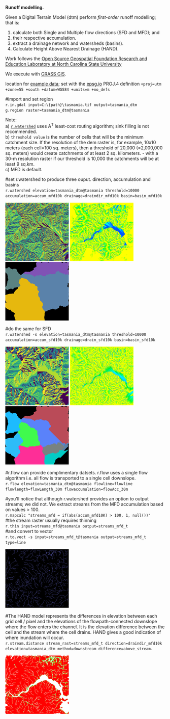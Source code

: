 **Runoff modelling.**

Given a Digital Terrain Model (dtm) perform *first-order* runoff modelling; that is:
1) calculate both Single and Multiple flow directions (SFD and MFD); and
2) their respective accumulation.
3) extract a drainage network and watersheds (basins).
4) Calculate Height Above Nearest Drainage (HAND).

Work follows the [Open Source Geospatial Foundation Research and Education Laboratory at North Carolina State University](https://ncsu-geoforall-lab.github.io/geospatial-simulations-course/)

We execute with [GRASS GIS](https://grass.osgeo.org/). 

location for [example data](https://3d.bk.tudelft.nl/courses/backup/geo1015/2019/hw/02/); set with the [epsg.io](https://epsg.io/32755) PROJ.4 definition `+proj=utm +zone=55 +south +datum=WGS84 +units=m +no_defs`

#import and set region  
`r.in.gdal input=C:\{path}\tasmania.tif output=tasmania_dtm`  
`g.region raster=tasmania_dtm@tasmania`
 
Note:  
a) [`r.watershed`](https://grass.osgeo.org/grass78/manuals/r.watershed.html) uses A<sup>T</sup> least-cost routing algorithm; sink filling is not recommended.  
b) `threshold value` is the number of cells that will be the minimum catchment size. If the resolution of the dem raster is, for example, 10x10 meters (each cell=100 sq. meters), then a threshold of 20,000 (=2,000,000 sq. meters) would create catchments of at least 2 sq. kilometers. - with a 30-m resolution raster if our threshold is 10,000 the catchments will be at least 9 sq.km.  
c) MFD is default.

#set r.watershed to produce three ouput. direction, accumulation and basins  
`r.watershed elevation=tasmania_dtm@tasmania threshold=10000 accumulation=accum_mfd10k drainage=draindir_mfd10k basin=basin_mfd10k` 

<img src="https://github.com/AdrianKriger/terrain101/blob/main/ch07/draindir_mfd10.png" width="200"/> <img src="https://github.com/AdrianKriger/terrain101/blob/main/ch07/accum_mfd10k.png" width="200"/> <img src="https://github.com/AdrianKriger/terrain101/blob/main/ch07/basin_mfd10k.png" width="200"/>

#do the same for SFD  
`r.watershed -s elevation=tasmania_dtm@tasmania threshold=10000 accumulation=accum_sfd10k drainage=drain_sfd10k basin=basin_sfd10k`

<img src="https://github.com/AdrianKriger/terrain101/blob/main/ch07/draindir_sfd10.png" width="200"/> <img src="https://github.com/AdrianKriger/terrain101/blob/main/ch07/accum_sfd10k.png" width="200"/> <img src="https://github.com/AdrianKriger/terrain101/blob/main/ch07/basin_sfd10k.png" width="200"/>

#r.flow can provide complimentary datsets. r.flow uses a single flow algorithm i.e. all flow is transported to a single cell downslope.  
`r.flow elevation=tasmania_dtm@tasmania flowline=flowline flowlength=flowLength_30m flowaccumulation=flowAcc_30m`

#you'll notice that although r.watershed provides an option to output streams; we did not. We extract streams from the MFD accumulation based on values > 100.  
`r.mapcalc "streams_mfd = if(abs(accum_mfd10K) > 100, 1, null())"`  
#the stream raster usually requires thinning  
`r.thin input=streams_mfd@tasmania output=streams_mfd_t`  
#and convert to vector  
`r.to.vect -s input=streams_mfd_t@tasmania output=streams_mfd_t type=line`

<img src="https://github.com/AdrianKriger/terrain101/blob/main/ch07/streams_mfd_t.png" width="200"/>

#The HAND model represents the differences in elevation between each grid cell / pixel and the elevations of the flowpath-connected downslope where the flow enters the channel. It is the elevation difference between the cell and the stream where the cell drains. HAND gives a good indication of where inundation will occur.  
`r.stream.distance stream_rast=streams_mfd_t direction=draindir_mfd10k elevation=tasmania_dtm method=downstream difference=above_stream`.

<img src="https://github.com/AdrianKriger/terrain101/blob/main/ch07/above_streams.png" width="200"/>

